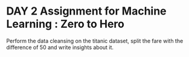 # DAY 2 Assignment for Machine Learning : Zero to Hero

Perform the data cleansing on the titanic dataset, split the fare with the difference of 50 and write insights about it.
